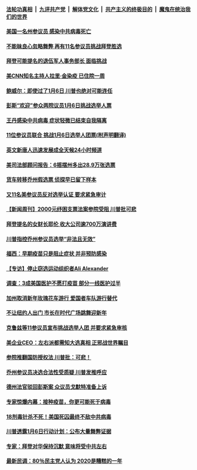 

####  [法轮功真相](../../../../basic/blob/master/README.md?t=01031631) &nbsp;|&nbsp; [九评共产党](../../../../9ping.md/blob/master/README.md?t=01031631) &nbsp;|&nbsp; [解体党文化](../../../../jtdwh.md/blob/master/README.md?t=01031631)  &nbsp;|&nbsp; [共产主义的终极目的](../../../../gczydzjmd.md/blob/master/README.md?t=01031631) &nbsp;|&nbsp; [魔鬼在统治我们的世界](../../../../mgztzwmdsj.md/blob/master/README.md?t=01031631) 

#### [美国一名州参议员 感染中共病毒死亡](../pages/prog203/a103023646.md?t=01031631) 

#### [不能昧良心忽略舞弊 再有11名参议员挑战拜登胜选](../pages/prog203/a103023626.md?t=01031631) 

#### [拜登可能提名的退伍军人事务部长 面临挑战](../pages/prog203/a103023661.md?t=01031631) 

#### [美CNN知名主持人拉里·金染疫 已住院一周](../pages/prog203/a103023619.md?t=01031631) 

#### [鲍威尔：即使过了1月6日 川普也绝对可能连任](../pages/prog203/a103023621.md?t=01031631) 

#### [彭斯“欢迎”参众两院议员1月6日挑战选举人票](../pages/prog203/a103023587.md?t=01031631) 

#### [王丹感染中共病毒 症状轻微已结束自我隔离](../pages/prog203/a103023600.md?t=01031631) 

#### [11位参议员联合 挑战1月6日选举人团票(附声明翻译)](../pages/prog203/a103023548.md?t=01031631) 

#### [英文新唐人迅速发展成全天候24小时频道](../pages/prog203/a103023557.md?t=01031631) 

#### [美司法部顾问报告：6摇摆州多出28.9万张选票](../pages/prog203/a103023411.md?t=01031631) 

#### [货车转移乔州假选票 侦探早已留下样本](../pages/prog203/a103023208.md?t=01031631) 

#### [又11名美参议员反对选举认证 要求紧急审计](../pages/prog203/a103023402.md?t=01031631) 

#### [【新闻周刊】2000元纾困支票法案参院受阻 川普批可悲](../pages/prog203/a103023418.md?t=01031631) 

#### [拜登提名的女财长耶伦 收大公司逾700万演讲费](../pages/prog203/a103023667.md?t=01031631) 

#### [川普指控乔州参议员选举“非法且无效”](../pages/prog203/a103023391.md?t=01031631) 

#### [福西：早期疫苗只是阻止症状 并非预防感染](../pages/prog203/a103023388.md?t=01031631) 

#### [【专访】停止窃选运动组织者Ali Alexander](../pages/prog203/a103023385.md?t=01031631) 

#### [调查：3成美国医护不愿打疫苗 部分一线医护过半](../pages/prog203/a103023373.md?t=01031631) 

#### [加州取消新年玫瑰花车游行 爱国者车队游行替代](../pages/prog203/a103023199.md?t=01031631) 

#### [不让纽约人出门 市长在时代广场跳舞迎新年](../pages/prog203/a103023195.md?t=01031631) 

#### [克鲁兹等11参议员宣布挑战选举人团 并要求紧急审核](../pages/prog203/a103023353.md?t=01031631) 

#### [美企业CEO：左右派都需知大选真相 正邪战世界瞩目](../pages/prog203/a103023254.md?t=01031631) 

#### [参院推翻国防授权法 川普批：可悲！](../pages/prog203/a103023282.md?t=01031631) 

#### [乔州参议员决选合法性受质疑  川普发推呼应](../pages/prog203/a103023287.md?t=01031631) 

#### [德州法官驳回彭斯案 众议员戈默特准备上诉](../pages/prog203/a103023218.md?t=01031631) 

#### [专家惊爆内幕：接种疫苗，你更可能死于病毒](../pages/prog203/a103023064.md?t=01031631) 

#### [18剂毒针杀不死！美国死囚最终不敌中共病毒](../pages/prog203/a103023049.md?t=01031631) 

#### [川普透露1月6日行动计划：公布大量舞弊证据](../pages/prog203/a103023001.md?t=01031631) 

#### [专家：拜登对华保持沉默 意味将受中共左右](../pages/prog203/a103022930.md?t=01031631) 

#### [最新民调：80％民主党人认为 2020是糟糕的一年](../pages/prog203/a103022416.md?t=01031631) 


